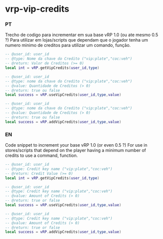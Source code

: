 # vrp-vip-credits

### PT
Trecho de codigo para incrementar em sua base vRP 1.0 (ou ate mesmo 0.5 ?)
Para utilizar em lojas/scripts que dependam que o jogador tenha um numero minimo de creditos para utilizar um comando, função.

```lua
-- @user_id: user_id
-- @type: Nome da chave do Credito ("vip:plate","coc:veh")
-- @return: Valor de Creditos (>= 0)
local int = vRP.getVipCredits(user_id,type) 

-- @user_id: user_id
-- @type: nome da chave do Credito ("vip:plate","coc:veh")
-- @value: Quantidade de Creditos (> 0)
-- @return: true ou false
local success = vRP.useVipCredits(user_id,type,value)

-- @user_id: user_id
-- @type: nome da chave do Credito ("vip:plate","coc:veh")
-- @value: Quantidade de Creditos (> 0)
-- @return: true ou false
local success = vRP.addVipCredits(user_id,type,value)
```

### EN
Code snippet to increment your base vRP 1.0 (or even 0.5 ?)
For use in stores/scripts that depend on the player having a minimum number of credits to use a command, function.
```lua
-- @user_id: user_id
-- @type: Credit key name ("vip:plate","coc:veh")
-- @return: Credit Value (>= 0)
local int = vRP.getVipCredits(user_id,type)

-- @user_id: user_id
-- @type: Credit key name ("vip:plate","coc:veh")
-- @value: Amount of Credits (> 0)
-- @return: true or false
local success = vRP.useVipCredits(user_id,type,value)

-- @user_id: user_id
-- @type: Credit key name ("vip:plate","coc:veh")
-- @value: Amount of Credits (> 0)
-- @return: true or false
local success = vRP.addVipCredits(user_id,type,value)
```
